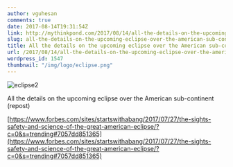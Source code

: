 ```yaml
---
author: vguhesan
comments: true
date: 2017-08-14T19:31:54Z
link: http://mythinkpond.com/2017/08/14/all-the-details-on-the-upcoming-eclipse-over-the-american-sub-continent-repost/
slug: all-the-details-on-the-upcoming-eclipse-over-the-american-sub-continent-repost
title: All the details on the upcoming eclipse over the American sub-continent (repost) 
url: /2017/08/14/all-the-details-on-the-upcoming-eclipse-over-the-american-sub-continent-repost/
wordpress_id: 1547
thumbnail: "/img/logo/eclipse.png"
---
```


![eclipse2](/img/2017/08/eclipse2.jpg)

All the details on the upcoming eclipse over the American sub-continent (repost) 

[https://www.forbes.com/sites/startswithabang/2017/07/27/the-sights-safety-and-science-of-the-great-american-eclipse/?c=0&s=trending#7057dd851365](https://www.forbes.com/sites/startswithabang/2017/07/27/the-sights-safety-and-science-of-the-great-american-eclipse/?c=0&s=trending#7057dd851365)
